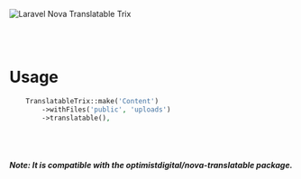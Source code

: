 ![Laravel Nova Translatable Trix](https://banners.beyondco.de/Laravel%20Nova%20Translatable%20Trix.png?theme=light&packageManager=composer+require&packageName=ahmetbedir%2Fnova-translatable-trix&pattern=architect&style=style_1&description=Makes+the+Trix+editor+quickly+translatable.&md=1&showWatermark=1&fontSize=100px&images=https%3A%2F%2Flaravel.com%2Fimg%2Flogomark.min.svg)

</br>
</br>

# Usage
```php
    TranslatableTrix::make('Content')
        ->withFiles('public', 'uploads')
        ->translatable(),
```
</br>

</br>

##### Note: It is compatible with the **optimistdigital/nova-translatable** package.
